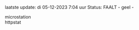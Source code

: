 laatste update: 
di 05-12-2023  7:04   uur 
Status: FAALT - geel - 
<div class="service Y">microstation</div><div class="service G">httpstat</div>